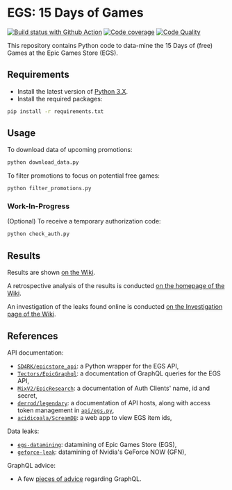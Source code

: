 # EGS: 15 Days of Games

[![Build status with Github Action][build-image-action]][build-action]
[![Code coverage][codecov-image]][codecov]
[![Code Quality][codacy-image]][codacy]

This repository contains Python code to data-mine the 15 Days of (free) Games at the Epic Games Store (EGS).

## Requirements

-   Install the latest version of [Python 3.X][python-download-url].
-   Install the required packages:

```bash
pip install -r requirements.txt
```

## Usage

To download data of upcoming promotions:

```bash
python download_data.py
```

To filter promotions to focus on potential free games:

```bash
python filter_promotions.py
```

### Work-In-Progress

(Optional) To receive a temporary authorization code:

```bash
python check_auth.py
```

## Results

Results are shown [on the Wiki][wiki-results].

A retrospective analysis of the results is conducted [on the homepage of the Wiki][wiki-retrospective-look].

An investigation of the leaks found online is conducted [on the Investigation page of the Wiki][wiki-investigation].

## References

API documentation:

-   [`SD4RK/epicstore_api`][egs-api-python]: a Python wrapper for the EGS API,
-   [`Tectors/EpicGraphql`][egs-api-graphql]: a documentation of GraphQL queries for the EGS API,
-   [`MixV2/EpicResearch`][egs-api-clients]: a documentation of Auth Clients' name, id and secret,
-   [`derrod/legendary`][egs-api-hosts]: a documentation of API hosts, along with access token management in [`api/egs.py`][egs-api-token],
-   [`acidicoala/ScreamDB`][egs-web-app]: a web app to view EGS item ids,

Data leaks:

-   [`egs-datamining`][egs-datamining]: datamining of Epic Games Store (EGS),
-   [`geforce-leak`][geforce-leak]: datamining of Nvidia's GeForce NOW (GFN),

GraphQL advice:

-   A few [pieces of advice][wiki-graphQL] regarding GraphQL.

<!-- Definitions -->

[build-action]: <https://github.com/woctezuma/egs-15DaysofGames/actions>
[build-image-action]: <https://github.com/woctezuma/egs-15DaysofGames/workflows/Python application/badge.svg?branch=main>

[codecov]: <https://codecov.io/gh/woctezuma/egs-15DaysofGames>
[codecov-image]: <https://codecov.io/gh/woctezuma/egs-15DaysofGames/branch/main/graph/badge.svg>

[codacy]: <https://www.codacy.com/gh/woctezuma/egs-15DaysofGames>
[codacy-image]: <https://api.codacy.com/project/badge/Grade/3c06156df0dc4e26956e1dd9c17cb57b>

[python-download-url]: <https://www.python.org/downloads/>

[wiki-results]: <https://github.com/woctezuma/egs-15DaysofGames/wiki/Upcoming-Promotions>
[wiki-graphql]: <https://github.com/woctezuma/egs-15DaysofGames/wiki/GraphQL>
[wiki-retrospective-look]: <https://github.com/woctezuma/egs-15DaysofGames/wiki>
[wiki-investigation]: <https://github.com/woctezuma/egs-15DaysofGames/wiki/Investigation>

[egs-api-python]: <https://github.com/SD4RK/epicstore_api>
[egs-api-graphql]: <https://github.com/ToutinRoger/FortniteFovChanger>
[egs-api-clients]: <https://github.com/MixV2/EpicResearch>
[egs-api-hosts]: <https://github.com/derrod/legendary>
[egs-api-token]: <https://github.com/derrod/legendary/blob/master/legendary/api/egs.py>
[egs-web-app]: <https://github.com/acidicoala/ScreamDB>

[egs-datamining]: <https://github.com/woctezuma/egs-datamining>
[geforce-leak]: <https://github.com/woctezuma/geforce-leak>
